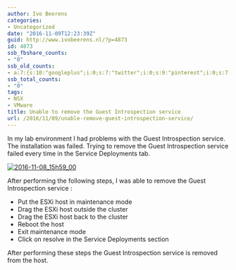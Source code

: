 ```yaml
---
author: Ivo Beerens
categories:
- Uncategorized
date: "2016-11-09T12:23:39Z"
guid: http://www.ivobeerens.nl/?p=4873
id: 4873
ssb_fbshare_counts:
- "0"
ssb_old_counts:
- a:7:{s:10:"googleplus";i:0;s:7:"twitter";i:0;s:9:"pinterest";i:0;s:7:"fbshare";i:0;s:8:"linkedin";i:0;s:6:"reddit";i:0;s:6:"tumblr";i:0;}
ssb_total_counts:
- "0"
tags:
- NSX
- VMware
title: Unable to remove the Guest Introspection service
url: /2016/11/09/unable-remove-guest-introspection-service/
---
```


In my lab environment I had problems with the Guest Introspection service. The installation was failed. Trying to remove the Guest Introspection service failed every time in the Service Deployments tab.

[![2016-11-08_15h59_00](http://localhost/wp-content/uploads/2016/11/2016-11-08_15h59_00-300x93.png)](http://localhost/wp-content/uploads/2016/11/2016-11-08_15h59_00.png)

After performing the following steps, I was able to remove the Guest Introspection service :

- Put the ESXi host in maintenance mode
- Drag the ESXi host outside the cluster
- Drag the ESXi host back to the cluster
- Reboot the host
- Exit maintenance mode
- Click on resolve in the Service Deployments section

After performing these steps the Guest Introspection service is removed from the host.
